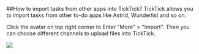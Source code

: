 ##How to import tasks from other apps into TickTick?
TickTick allows you to import tasks from other to-do apps like Astrid, Wunderlist and so on.

Click the avatar on top right corner to Enter "More" > "Import". Then you can choose different channels to upload files into TickTick.

![](../images/image1.12W.png)
